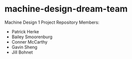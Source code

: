 # machine-design-dream-team
Machine Design 1 Project Repository
Members:
* Patrick Herke
* Bailey Smoorenburg
* Conner McCarthy
* Gavin Sheng
* Jill Bohnet

